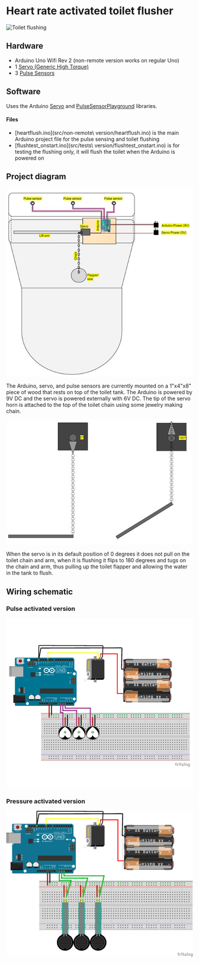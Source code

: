 # Heart rate activated toilet flusher
![Toilet flushing](./img/flush.gif)  

## Hardware  

* Arduino Uno Wifi Rev 2 (non-remote version works on regular Uno)
* 1 [Servo (Generic High Torque)](https://www.sparkfun.com/products/11965)
* 3 [Pulse Sensors](https://pulsesensor.com/)

## Software  
Uses the Arduino [Servo](https://www.arduino.cc/en/reference/servo) and [PulseSensorPlayground](https://github.com/WorldFamousElectronics/PulseSensorPlayground) libraries.

#### Files
* [heartflush.ino](src/non-remote\ version/heartflush.ino) is the main Arduino project file for the pulse sensing and toilet flushing  
* [flushtest_onstart.ino](src/tests\ version/flushtest_onstart.ino) is for testing the flushing only, it will flush the toilet when the Arduino is powered on  

## Project diagram  
![Project diagram](./img/diagram.jpg)  
  
The Arduino, servo, and pulse sensors are currently mounted on a 1"x4"x8" piece of wood that rests on top of the toilet tank. The Arduino is powered by 9V DC and the servo is powered externally with 6V DC. The tip of the servo horn is attached to the top of the toilet chain using some jewelry making chain.  

![Servo and chain](./img/servoandchain.jpg)  

When the servo is in its default position of 0 degrees it does not pull on the toilet chain and arm, when it is flushing it flips to 180 degrees and tugs on the chain and arm, thus pulling up the toilet flapper and allowing the water in the tank to flush.  

## Wiring schematic  
### Pulse activated version  
![Wiring schematic pulse](./img/pulseandservo.png)

### Pressure activated version  
![Wiring schematic pressure](./img/pressureandservo.png)
